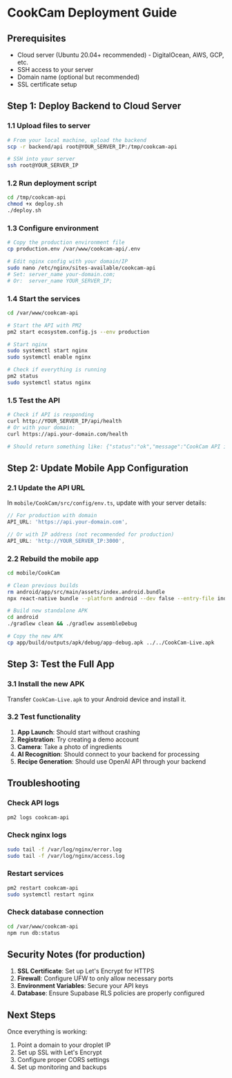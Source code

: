 # CookCam Deployment Guide

## Prerequisites
- Cloud server (Ubuntu 20.04+ recommended) - DigitalOcean, AWS, GCP, etc.
- SSH access to your server
- Domain name (optional but recommended)
- SSL certificate setup

## Step 1: Deploy Backend to Cloud Server

### 1.1 Upload files to server
```bash
# From your local machine, upload the backend
scp -r backend/api root@YOUR_SERVER_IP:/tmp/cookcam-api

# SSH into your server
ssh root@YOUR_SERVER_IP
```

### 1.2 Run deployment script
```bash
cd /tmp/cookcam-api
chmod +x deploy.sh
./deploy.sh
```

### 1.3 Configure environment
```bash
# Copy the production environment file
cp production.env /var/www/cookcam-api/.env

# Edit nginx config with your domain/IP
sudo nano /etc/nginx/sites-available/cookcam-api
# Set: server_name your-domain.com;
# Or:  server_name YOUR_SERVER_IP;
```

### 1.4 Start the services
```bash
cd /var/www/cookcam-api

# Start the API with PM2
pm2 start ecosystem.config.js --env production

# Start nginx
sudo systemctl start nginx
sudo systemctl enable nginx

# Check if everything is running
pm2 status
sudo systemctl status nginx
```

### 1.5 Test the API
```bash
# Check if API is responding
curl http://YOUR_SERVER_IP/api/health
# Or with your domain:
curl https://api.your-domain.com/health

# Should return something like: {"status":"ok","message":"CookCam API is running"}
```

## Step 2: Update Mobile App Configuration

### 2.1 Update the API URL
In `mobile/CookCam/src/config/env.ts`, update with your server details:

```javascript
// For production with domain
API_URL: 'https://api.your-domain.com',

// Or with IP address (not recommended for production)
API_URL: 'http://YOUR_SERVER_IP:3000',
```

### 2.2 Rebuild the mobile app
```bash
cd mobile/CookCam

# Clean previous builds
rm android/app/src/main/assets/index.android.bundle
npx react-native bundle --platform android --dev false --entry-file index.js --bundle-output android/app/src/main/assets/index.android.bundle --assets-dest android/app/src/main/res

# Build new standalone APK
cd android
./gradlew clean && ./gradlew assembleDebug

# Copy the new APK
cp app/build/outputs/apk/debug/app-debug.apk ../../CookCam-Live.apk
```

## Step 3: Test the Full App

### 3.1 Install the new APK
Transfer `CookCam-Live.apk` to your Android device and install it.

### 3.2 Test functionality
1. **App Launch**: Should start without crashing
2. **Registration**: Try creating a demo account
3. **Camera**: Take a photo of ingredients
4. **AI Recognition**: Should connect to your backend for processing
5. **Recipe Generation**: Should use OpenAI API through your backend

## Troubleshooting

### Check API logs
```bash
pm2 logs cookcam-api
```

### Check nginx logs
```bash
sudo tail -f /var/log/nginx/error.log
sudo tail -f /var/log/nginx/access.log
```

### Restart services
```bash
pm2 restart cookcam-api
sudo systemctl restart nginx
```

### Check database connection
```bash
cd /var/www/cookcam-api
npm run db:status
```

## Security Notes (for production)

1. **SSL Certificate**: Set up Let's Encrypt for HTTPS
2. **Firewall**: Configure UFW to only allow necessary ports
3. **Environment Variables**: Secure your API keys
4. **Database**: Ensure Supabase RLS policies are properly configured

## Next Steps

Once everything is working:
1. Point a domain to your droplet IP
2. Set up SSL with Let's Encrypt
3. Configure proper CORS settings
4. Set up monitoring and backups 